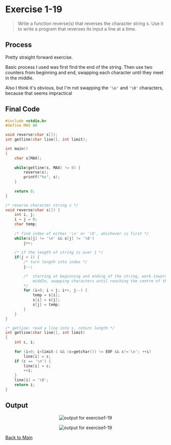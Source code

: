 # Exercise 1-19
> Write a function reverse(s) that reverses the character string s. Use it to write a program that reverses its input a line at a time. 

## Process
Pretty straight forward exercise. 

Basic process I used was first find the end of the string. Then use two counters from beginning and end, swapping each character until they meet in the middle.

Also I think it's obvious, but I'm not swapping the `'\n'` and `'\0'` characters, because that seems impractical

## Final Code
```c
#include <stdio.h>
#define MAX 80

void reverse(char s[]);
int getline(char line[], int limit);

int main()
{
	char s[MAX];
	
	while(getline(s, MAX) != 0) {
		reverse(s);
		printf("%s", s);
	}
		
	return 0;
}

/* reverse character string s */
void reverse(char s[]) {
	int i, j;
	i = j = 0;
	char temp;
	
	/* find index of either '\n' or '\0', whichever is first */
	while(s[j] != '\n' && s[j] != '\0')
		j++;
	
	/* if the length of string is over 1 */
	if(j > 1) {
		/* turn length into index */
		j--;
		
		/*	starting at beginning and ending of the string, work towards the 
			middle, swapping characters until reaching the centre of the string
		*/
		for (i=0; i < j; i++, j--) {
			temp = s[i];
			s[i] = s[j];
			s[j] = temp;
		}
	}
}

/* getline: read a line into s, return length */
int getline(char line[], int limit)
{
	int c, i;
	
	for (i=0; i<limit-1 && (c=getchar()) != EOF && c!='\n'; ++i)
		line[i] = c;
	if (c == '\n') {
		line[i] = c;
		++i;
	}
	line[i] = '\0';
	return i;
}
```

## Output
<p align="center">
    <image src="../assets/exercise1-19_a.jpg" alt="output for exercise1-19" />
</p>
        
<p align="center">
<image src="../assets/exercise1-19_b.jpg" alt="output for exercise1-19" />
</p>



[Back to Main](../readme.md)
